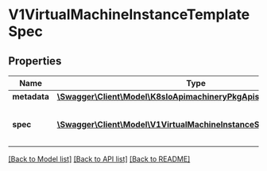 # V1VirtualMachineInstanceTemplateSpec

## Properties
Name | Type | Description | Notes
------------ | ------------- | ------------- | -------------
**metadata** | [**\Swagger\Client\Model\K8sIoApimachineryPkgApisMetaV1ObjectMeta**](K8sIoApimachineryPkgApisMetaV1ObjectMeta.md) |  | [optional] 
**spec** | [**\Swagger\Client\Model\V1VirtualMachineInstanceSpec**](V1VirtualMachineInstanceSpec.md) | VirtualMachineInstance Spec contains the VirtualMachineInstance specification. | [optional] 

[[Back to Model list]](../README.md#documentation-for-models) [[Back to API list]](../README.md#documentation-for-api-endpoints) [[Back to README]](../README.md)


